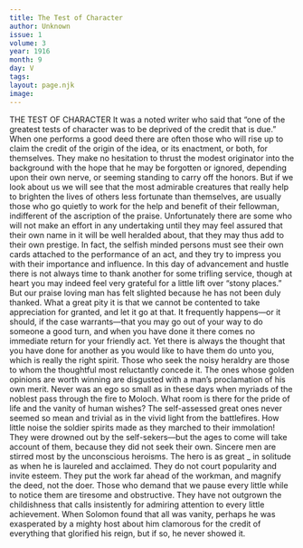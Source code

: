 ```yaml
---
title: The Test of Character
author: Unknown
issue: 1
volume: 3
year: 1916
month: 9
day: V
tags:
layout: page.njk
image:
---
```

THE TEST OF CHARACTER       It was a noted writer who said that “one of the greatest tests of character was to be deprived of the credit that is due.” When one performs a good deed there are often those who will rise up to claim the credit of the origin of the idea, or its enactment, or both, for themselves. They make no hesitation to thrust the modest originator into the background with the hope that he may be forgotten or ignored, depending upon their own nerve, or seeming standing to carry off the honors.       But if we look about us we will see that the most admirable creatures that really help to brighten the lives of others less fortunate than themselves, are usually those who go quietly to work for the help and benefit of their fellowman, indifferent of the ascription of the praise.       Unfortunately there are some who will not make an effort in any undertaking until they may feel assured that their own name in it will be well heralded about, that they may thus add to their own prestige. In fact, the selfish minded persons must see their own cards attached to the performance of an act, and they try to impress you with their importance and influence.       In this day of advancement and hustle there is not always time to thank another for some trifling service, though at heart you may indeed feel very grateful for a little lift over “stony places.” But our praise loving man has felt slighted because he has not been duly thanked.       What a great pity it is that we cannot be contented to take appreciation for granted, and let it go at that.       It frequently happens—or it should, if the case warrants—that you may go out of your way to do someone a good turn, and when you have done it there comes no immediate return for your friendly act. Yet there is always the thought that you have done for another as you would like to have them do unto you, which is really the right spirit.       Those who seek the noisy heraldry are those to whom the thoughtful most reluctantly concede it. The ones whose golden opinions are worth winning are disgusted with a man’s proclamation of his own merit. Never was an ego so small as in these days when myriads of the noblest pass through the fire to Moloch. What room is there for the pride of life and the vanity of human wishes? The self-assessed great ones never seemed so mean and trivial as in the vivid light from the battlefires. How little noise the soldier spirits made as they marched to their immolation! They were drowned out by the self-sekers—but the ages to come will take account of them, because they did not seek their own.       Sincere men are stirred most by the unconscious heroisms. The hero is as great _ in solitude as when he is laureled and acclaimed. They do not court popularity and invite esteem.       They put the work far ahead of the workman, and magnify the deed, not the doer. Those who demand that we pause every little while to notice them are tiresome and obstructive. They have not outgrown the childishness that calls insistently for admiring attention to every little achievement. When Solomon found that all was vanity, perhaps he was exasperated by a mighty host about him clamorous for the credit of everything that glorified his reign, but if so, he never showed it.    





